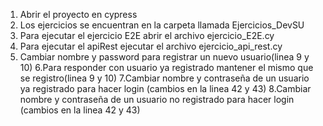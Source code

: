 1. Abrir el proyecto en cypress
2. Los ejercicios se encuentran en la carpeta llamada Ejercicios_DevSU
3. Para ejecutar el ejercicio E2E abrir el archivo ejercicio_E2E.cy
4. Para ejecutar el apiRest ejecutar el archivo ejercicio_api_rest.cy
5. Cambiar nombre y password para registrar un nuevo usuario(linea 9 y 10)
6.Para responder con usuario ya registrado mantener el mismo que se registro(linea 9 y 10)
7.Cambiar nombre y contraseña de un usuario ya registrado para hacer login (cambios en la linea 42 y 43)
8.Cambiar nombre y contraseña de un usuario no registrado para hacer login (cambios en la linea 42 y 43)
